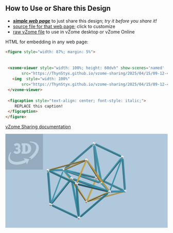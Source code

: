 
## How to Use or Share this Design

 - [***simple web page***](<https://ThynStyx.github.io/vzome-sharing/2025/04/15/09-12-47-Z4/>) to just share this design; *try it before you share it!*
 - [source file for that web page](<https://github.com/ThynStyx/vzome-sharing/edit/main/2025/04/15/09-12-47-Z4/index.md>); click to customize
 - [raw vZome file](<https://raw.githubusercontent.com/ThynStyx/vzome-sharing/main/2025/04/15/09-12-47-Z4/Z4.vZome>) to use in vZome desktop or vZome Online
 
 HTML for embedding in any web page:
 ```html
<figure style="width: 87%; margin: 5%">
  
  
  <vzome-viewer style="width: 100%; height: 60dvh" show-scenes='named'
        src="https://ThynStyx.github.io/vzome-sharing/2025/04/15/09-12-47-Z4/Z4.vZome" >
    <img  style="width: 100%"
        src="https://ThynStyx.github.io/vzome-sharing/2025/04/15/09-12-47-Z4/Z4.png" >
  </vzome-viewer>

  <figcaption style="text-align: center; font-style: italic;">
     REPLACE this caption!
  </figcaption>
</figure>

 ```

[vZome Sharing documentation](https://vzome.github.io/vzome/sharing.html#how-it-works)

![Image](<Z4.png>)

